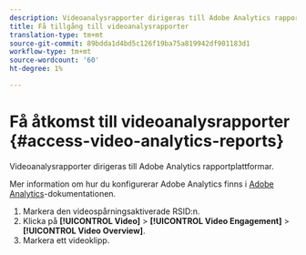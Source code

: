 ```yaml
---
description: Videoanalysrapporter dirigeras till Adobe Analytics rapportplattformar.
title: Få tillgång till videoanalysrapporter
translation-type: tm+mt
source-git-commit: 89bdda1d4bd5c126f19ba75a819942df901183d1
workflow-type: tm+mt
source-wordcount: '60'
ht-degree: 1%

---
```



# Få åtkomst till videoanalysrapporter {#access-video-analytics-reports}

Videoanalysrapporter dirigeras till Adobe Analytics rapportplattformar.

Mer information om hur du konfigurerar Adobe Analytics finns i [Adobe Analytics](https://microsite.omniture.com/t2/help/en_US/reference/)-dokumentationen.
1. Markera den videospårningsaktiverade RSID:n.
1. Klicka på **[!UICONTROL Video]** > **[!UICONTROL Video Engagement]** > **[!UICONTROL Video Overview]**.
1. Markera ett videoklipp.